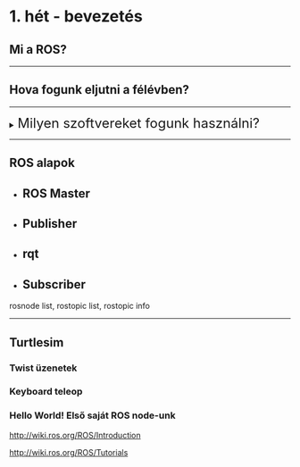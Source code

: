 <!--style>
details > summary {
  font-size: 150%;
  padding: 4px;
  width: 600px;
  cursor: pointer;
  color:DeepSkyBlue;
}
h1 {color:DodgerBlue;}
h2 {color:DeepSkyBlue;}
</style-->

# 1. hét - bevezetés

## Mi a ROS?


***
## Hova fogunk eljutni a félévben?

***
<details>
<summary><font size=5>Milyen szoftvereket fogunk használni?</font></summary>


- ## Markdown
https://github.com/adam-p/markdown-here/wiki/Markdown-Cheatsheet

https://www.markdownguide.org/extended-syntax/

- ## GIT
  - ### GIT parancssorból

  - ### GitKraken

- ## Visual Studio Code
https://code.visualstudio.com/

- ## Windows 10 WSL 2


- ## XServer (VcXsrv)

https://sourceforge.net/projects/vcxsrv/

- ## Terminator
`Ctrl+Shift+e`
`Ctrl+Shift+o`
`Ctrl+Shift+w`
`Ctrl+Shift+q`

- ## ROS Melodic
  - ### A ROS telepítése
  - ### Catkin workspace parancsok

  - ### ROS parancsok


</details>

***
## ROS alapok

- ## ROS Master

- ## Publisher

- ## rqt

- ## Subscriber

rosnode list, rostopic list, rostopic info

***
## Turtlesim

### Twist üzenetek

### Keyboard teleop

### Hello World! Első saját ROS node-unk


http://wiki.ros.org/ROS/Introduction

http://wiki.ros.org/ROS/Tutorials